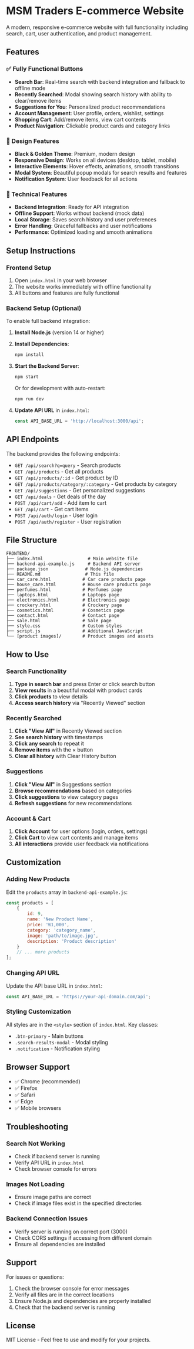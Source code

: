 # MSM Traders E-commerce Website

A modern, responsive e-commerce website with full functionality including search, cart, user authentication, and product management.

## Features

### ✅ Fully Functional Buttons
- **Search Bar**: Real-time search with backend integration and fallback to offline mode
- **Recently Searched**: Modal showing search history with ability to clear/remove items
- **Suggestions for You**: Personalized product recommendations
- **Account Management**: User profile, orders, wishlist, settings
- **Shopping Cart**: Add/remove items, view cart contents
- **Product Navigation**: Clickable product cards and category links

### 🎨 Design Features
- **Black & Golden Theme**: Premium, modern design
- **Responsive Design**: Works on all devices (desktop, tablet, mobile)
- **Interactive Elements**: Hover effects, animations, smooth transitions
- **Modal System**: Beautiful popup modals for search results and features
- **Notification System**: User feedback for all actions

### 🔧 Technical Features
- **Backend Integration**: Ready for API integration
- **Offline Support**: Works without backend (mock data)
- **Local Storage**: Saves search history and user preferences
- **Error Handling**: Graceful fallbacks and user notifications
- **Performance**: Optimized loading and smooth animations

## Setup Instructions

### Frontend Setup
1. Open `index.html` in your web browser
2. The website works immediately with offline functionality
3. All buttons and features are fully functional

### Backend Setup (Optional)
To enable full backend integration:

1. **Install Node.js** (version 14 or higher)

2. **Install Dependencies**:
   ```bash
   npm install
   ```

3. **Start the Backend Server**:
   ```bash
   npm start
   ```
   Or for development with auto-restart:
   ```bash
   npm run dev
   ```

4. **Update API URL** in `index.html`:
   ```javascript
   const API_BASE_URL = 'http://localhost:3000/api';
   ```

## API Endpoints

The backend provides the following endpoints:

- `GET /api/search?q=query` - Search products
- `GET /api/products` - Get all products
- `GET /api/products/:id` - Get product by ID
- `GET /api/products/category/:category` - Get products by category
- `GET /api/suggestions` - Get personalized suggestions
- `GET /api/deals` - Get deals of the day
- `POST /api/cart/add` - Add item to cart
- `GET /api/cart` - Get cart items
- `POST /api/auth/login` - User login
- `POST /api/auth/register` - User registration

## File Structure

```
FRONTEND/
├── index.html                 # Main website file
├── backend-api-example.js     # Backend API server
├── package.json              # Node.js dependencies
├── README.md                 # This file
├── car_care.html            # Car care products page
├── house_care.html          # House care products page
├── perfumes.html            # Perfumes page
├── laptops.html             # Laptops page
├── electronics.html         # Electronics page
├── crockery.html            # Crockery page
├── cosmetics.html           # Cosmetics page
├── contact.html             # Contact page
├── sale.html                # Sale page
├── style.css                # Custom styles
├── script.js                # Additional JavaScript
└── [product images]/        # Product images and assets
```

## How to Use

### Search Functionality
1. **Type in search bar** and press Enter or click search button
2. **View results** in a beautiful modal with product cards
3. **Click products** to view details
4. **Access search history** via "Recently Viewed" section

### Recently Searched
1. **Click "View All"** in Recently Viewed section
2. **See search history** with timestamps
3. **Click any search** to repeat it
4. **Remove items** with the × button
5. **Clear all history** with Clear History button

### Suggestions
1. **Click "View All"** in Suggestions section
2. **Browse recommendations** based on categories
3. **Click suggestions** to view category pages
4. **Refresh suggestions** for new recommendations

### Account & Cart
1. **Click Account** for user options (login, orders, settings)
2. **Click Cart** to view cart contents and manage items
3. **All interactions** provide user feedback via notifications

## Customization

### Adding New Products
Edit the `products` array in `backend-api-example.js`:

```javascript
const products = [
    {
        id: 9,
        name: 'New Product Name',
        price: '₨1,000',
        category: 'category_name',
        image: 'path/to/image.jpg',
        description: 'Product description'
    }
    // ... more products
];
```

### Changing API URL
Update the API base URL in `index.html`:

```javascript
const API_BASE_URL = 'https://your-api-domain.com/api';
```

### Styling Customization
All styles are in the `<style>` section of `index.html`. Key classes:
- `.btn-primary` - Main buttons
- `.search-results-modal` - Modal styling
- `.notification` - Notification styling

## Browser Support

- ✅ Chrome (recommended)
- ✅ Firefox
- ✅ Safari
- ✅ Edge
- ✅ Mobile browsers

## Troubleshooting

### Search Not Working
- Check if backend server is running
- Verify API URL in `index.html`
- Check browser console for errors

### Images Not Loading
- Ensure image paths are correct
- Check if image files exist in the specified directories

### Backend Connection Issues
- Verify server is running on correct port (3000)
- Check CORS settings if accessing from different domain
- Ensure all dependencies are installed

## Support

For issues or questions:
1. Check the browser console for error messages
2. Verify all files are in the correct locations
3. Ensure Node.js and dependencies are properly installed
4. Check that the backend server is running

## License

MIT License - Feel free to use and modify for your projects.
